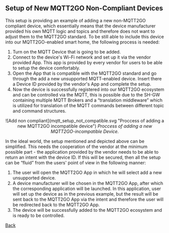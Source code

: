 ## Setup of New MQTT2GO Non-Compliant Devices
This setup is providing an example of adding a new non-MQTT2GO compliant device, which essentially means that the device manufacturer provided his own MQTT logic and topics and therefore does not want to adjust them to the MQTT2GO standard. To be still able to include this device into our MQTT2GO-enabled smart home, the following process is needed:

1. Turn on the MQTT Device that is going to be added.
1. Connect to the device's Wi-Fi network and set up it via the vendor provided App. This app is provided by every vendor for users to be able to setup the device comfortably.
1. Open the App that is compatible with the MQTT2GO standard and go through the add a new unsupported MQTT-enabled device. Insert there a Device ID provided by the vendor's App and complete the setup.
1. Now the device is successfully registered into our MQTT2GO ecosystem and can be controlled via the MQTT, this is possible due to the SH-GW containing multiple MQTT Brokers and a “translation middleware” which is utilized for translation of the MQTT commands between different topic and command structures.

<p align="center" >
![Add non compliant](mqtt_setup_not_compatible.svg "Proccess of adding a new MQTT2GO incompatible device")
	<em>Proccess of adding a new MQTT2GO-incompatible Device.</em>
</p>

In the ideal world, the setup mentioned and depicted above can be simplified. This needs the cooperation of the vendor at the minimum possible part - the application provided by the vendor needs to be able to return an intent with the device ID. If this will be secured, then all the setup can be “fluid” from the users' point of view in the following manner:

1. The user will open the MQTT2GO App in which he will select add a new unsupported device.
1. A device manufacturer will be chosen in the MQTT2GO App, after which the corresponding application will be launched. In this application, user will set up the device as in the previous example, but the result will be sent back to the MQTT2GO App via the intent and therefore the user will be redirected back to the MQTT2GO App.
1. The device will be successfully added to the MQTT2GO ecosystem and is ready to be controlled.

[Back](./)
